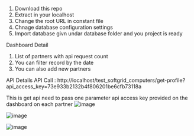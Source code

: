 1) Download this repo
2) Extract in your localhost
3) Change the root URL in constant file
4) Chnage database configuration settings
5) Import database givn undar database folder and you project is ready


Dashboard Detail
1) List of partners with api request count
2) You can filter record by the date
3) You can also add new partners

API Details
API Call : http://localhost/test_softgrid_computers/get-profile?api_access_key=73e933b2132b4f806201be6cfb73118a

This is get api need to pass one parameter api access key provided on the dashboard on each partner
![image](https://user-images.githubusercontent.com/24729773/154888471-32bfb390-eff0-4bc4-84d1-8451f451a489.png)

![image](https://user-images.githubusercontent.com/24729773/154888572-3ea357fc-f463-4f45-b6ab-9fdad2d5e8e0.png)

![image](https://user-images.githubusercontent.com/24729773/154888617-02522b26-bb06-475b-9299-c3ebeddb2fbd.png)


